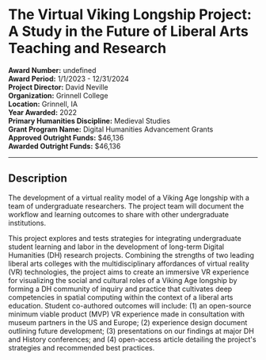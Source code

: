 
# The Virtual Viking Longship Project: A Study in the Future of Liberal Arts Teaching and Research

**Award Number:** undefined  
**Award Period:** 1/1/2023 - 12/31/2024  
**Project Director:** David  Neville  
**Organization:** Grinnell College  
**Location:** Grinnell, IA  
**Year Awarded:** 2022  
**Primary Humanities Discipline:** Medieval Studies  
**Grant Program Name:** Digital Humanities Advancement Grants  
**Approved Outright Funds:** $46,136  
**Awarded Outright Funds:** $46,136  

---

## Description

<p>The development of a virtual reality model of a
Viking Age longship with a team of undergraduate researchers. The project team
will document the workflow and learning outcomes to share with other
undergraduate institutions.</p>
<p>This project explores and tests strategies for integrating undergraduate student learning and labor in the development of long-term Digital Humanities (DH) research projects. Combining the strengths of two leading liberal arts colleges with the multidisciplinary affordances of virtual reality (VR) technologies, the project aims to create an immersive VR experience for visualizing the social and cultural roles of a Viking Age longship by forming a DH community of inquiry and practice that cultivates deep competencies in spatial computing within the context of a liberal arts education. Student co-authored outcomes will include: (1) an open-source minimum viable product (MVP) VR experience made in consultation with museum partners in the US and Europe; (2) experience design document outlining future development; (3) presentations on our findings at major DH and History conferences; and (4) open-access article detailing the project's strategies and recommended best practices.</p>
